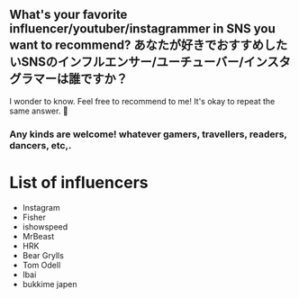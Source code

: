 ## What's your favorite influencer/youtuber/instagrammer in SNS you want to recommend? あなたが好きでおすすめしたいSNSのインフルエンサー/ユーチューバー/インスタグラマーは誰ですか？

I wonder to know. Feel free to recommend to me! It's okay to repeat the same answer.  :hugs:	

### Any kinds are welcome! whatever gamers, travellers, readers, dancers, etc,.

# List of influencers
- Instagram
- Fisher
- ishowspeed
- MrBeast
- HRK
- Bear Grylls
- Tom Odell
- Ibai
- bukkime japen 

